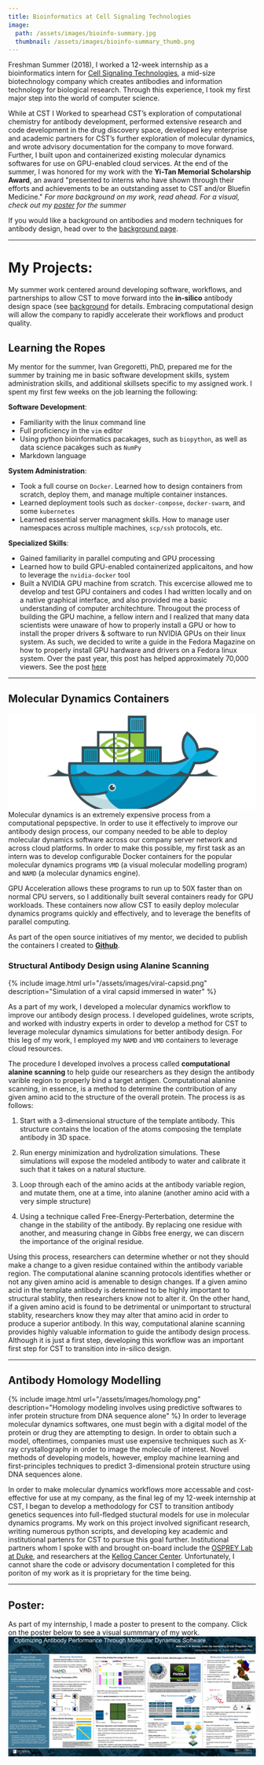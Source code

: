 ```yaml
---
title: Bioinformatics at Cell Signaling Technologies
image: 
  path: /assets/images/bioinfo-summary.jpg
  thumbnail: /assets/images/bioinfo-summary_thumb.png
---
```

Freshman Summer (2018), I worked a 12-week internship as a bioinformatics intern for [Cell Signaling Technologies](https://www.cellsignal.com), a mid-size biotechnology company which creates antibodies and information technology for biological research. Through this experience, I took my first major step into the world of computer science.

While at CST I Worked to spearhead CST’s exploration of computational chemistry for antibody development, performed extensive research and code development in the drug discovery space, developed key enterprise and academic partners for CST’s further exploration of molecular dynamics, and wrote advisory documentation for the company to move forward. Further, I built upon and containerized existing molecular dynamics softwares for use on GPU-enabled cloud services. At the end of the summer, I was honored for my work with the **Yi-Tan Memorial Scholarship Award**, an award "presented to interns who have shown through their efforts and achievements to be an outstanding asset to CST and/or Bluefin Medicine." *For more background on my work, read ahead. For a visual, check out my [poster](/assets/pdfs/bioinfo-poster.pdf) for the summer*

If you would like a background on antibodies and modern techniques for antibody design, head over to the [background page](/antibody-background).

---

# My Projects:
My summer work centered around developing software, workflows, and partnerships to allow CST to move forward into the **in-silico** antibody design space (see [background](/antibody-background) for details. Embracing computational design will allow the company to rapidly accelerate their workflows and product quality.

## Learning the Ropes
My mentor for the summer, Ivan Gregoretti, PhD, prepared me for the summer by training me in basic software development skills, system administration skills, and additional skillsets specific to my assigned work. I spent my first few weeks on the job learning the following:

**Software Development**:
- Familiarity with the linux command line
- Full proficiency in the `vim` editor
- Using python bioinformatics pacakages, such as `biopython`, as well as data science pacakges such as `NumPy`
- Markdown language

**System Administration**:
- Took a full course on `Docker`. Learned how to design containers from scratch, deploy them, and manage multiple container instances.
- Learned deployment tools such as `docker-compose`, `docker-swarm`, and some `kubernetes`
- Learned essential server managment skills. How to manage user namespaces across multiple machines, `scp/ssh` protocols, etc.

**Specialized Skills**:
- Gained familiarity in parallel computing and GPU processing
- Learned how to build GPU-enabled containerized applicaitons, and how to leverage the `nvidia-docker` tool
- Built a NVIDIA GPU machine from scratch. This excercise allowed me to develop and test GPU containers and codes I had written locally and on a native graphical interface, and also provided me a basic understanding of computer architechture. Througout the process of building the GPU machine, a fellow intern and I realized that many data scientists were unaware of how to properly install a GPU or how to install the proper drivers & software to run NVIDIA GPUs on their linux system. As such, we decided to write a guide in the Fedora Magazine on how to properly install GPU hardware and drivers on a Fedora linux system. Over the past year, this post has helped approximately 70,000 viewers. See the post [here](https://fedoramagazine.org/install-nvidia-gpu/)

---

## Molecular Dynamics Containers
![nvidia-docker-logo](/assets/images/nvidia-docker-banner.png)
Molecular dynamics is an extremely expensive process from a computational pepspective. In order to use it effectively to improve our antibody design process, our company needed to be able to deploy molecular dynamics software across our company server network and across cloud platforms. In order to make this possible, my first task as an intern was to develop configurable Docker containers for the popular molecular dynamics programs `VMD` (a visual molecular modelling program) and `NAMD` (a molecular dynamics engine).

GPU Acceleration allows these programs to run up to 50X faster than on normal CPU servers, so I additionally built several containers ready for GPU workloads. These containers now allow CST to easily deploy molecular dynamics programs quickly and effectively, and to leverage the benefits of parallel computing.

As part of the open source initiatives of my mentor, we decided to publish the containers I created to [**Github**](https://github.com/kenneym/vmd-namd-gpu-containers).


### Structural Antibody Design using Alanine Scanning
{% include image.html url="/assets/images/viral-capsid.png" description="Simulation of a viral capsid immersed in water" %}

As a part of my work, I developed a molecular dynamics workflow to improve our antibody design process. I developed guidelines, wrote scripts, and worked with industry experts in order to develop a method for CST to leverage molecular dynamics simulations for better antibody design. For this leg of my work, I employed my `NAMD` and `VMD` containers to leverage cloud resources.

The procedure I developed involves a process called **computational alanine scanning** to help guide our researchers as they design the antibody varible region to properly bind a target antigen. Computational alanine scanning, in essence, is a method to determine the contribution of any given amino acid to the structure of the overall protein. The process is as follows:

1. Start with a 3-dimensional structure of the template antibody. This structure contains the location of the atoms composing the template antibody in 3D space.

2. Run energy minimization and hydrolization simulations. These simulations will expose the modeled antibody to water and calibrate it such that it takes on a natural stucture.

3. Loop through each of the amino acids at the antibody variable region, and mutate them, one at a time, into alanine (another amino acid with a very simple structure)

4. Using a technique called Free-Energy-Perterbation, determine the change in the stability of the antibody. By replacing one residue with another, and measuring change in Gibbs free energy, we can discern the importance of the original residue.

Using this process, researchers can determine whether or not they should make a change to a given residue contained within the antibody variable region. The computational alanine scanning protocols identifies whether or not any given amino acid is amenable to design changes. If a given amino acid in the template antibody is determined to be highly important to structural stablity, then researchers know not to alter it. On the other hand, if a given amino acid is found to be detrimental or unimportant to structural stablity, researchers know they may alter that amino acid in order to produce a superior antibody. In this way, computational alanine scanning provides highly valuable information to guide the antibody design process. Although it is just a first step, developing this workflow was an important first step for CST to transition into in-silico design.

---

## Antibody Homology Modelling
{% include image.html url="/assets/images/homology.png" description="Homology modeling involves using predictive softwares to infer protein structure from DNA sequence alone" %}
In order to leverage molecular dynamics softwares, one must begin with a digital model of the protein or drug they are attempting to design. In order to obtain such a model, oftentimes, companies must use expensive techniques such as X-ray crystallography in order to image the molecule of interest. Novel methods of developing models, however, employ machine learning and first-principles techniques to predict 3-dimensional protein structure using DNA sequences alone.

In order to make molecular dynamics workflows more accessable and cost-effective for use at my company, as the final leg of my 12-week internship at CST, I began to develop a methodology for CST to transition antibody genetics sequences into full-fledged stuctural models for use in molecular dynamics programs. My work on this project involved significant research, writing numerous python scripts, and developing key academic and institutional partenrs for CST to pursue this goal further. Institutional partners whom I spoke with and brought on-board include the [OSPREY Lab at Duke](https://www2.cs.duke.edu/donaldlab/osprey.php), and researchers at the [Kellog Cancer Center](https://www.northshore.org/kellogg-cancer-center/). Unfortunately, I cannot share the code or advisory documentation I completed for this poriton of my work as it is proprietary for the time being.

---

## Poster:
As part of my internship, I made a poster to present to the company. Click on the poster below to see a visual summmary of my work.
[![poster](/assets/pdfs/bioinfo-poster.jpg)](/assets/pdfs/bioinfo-poster.pdf)
